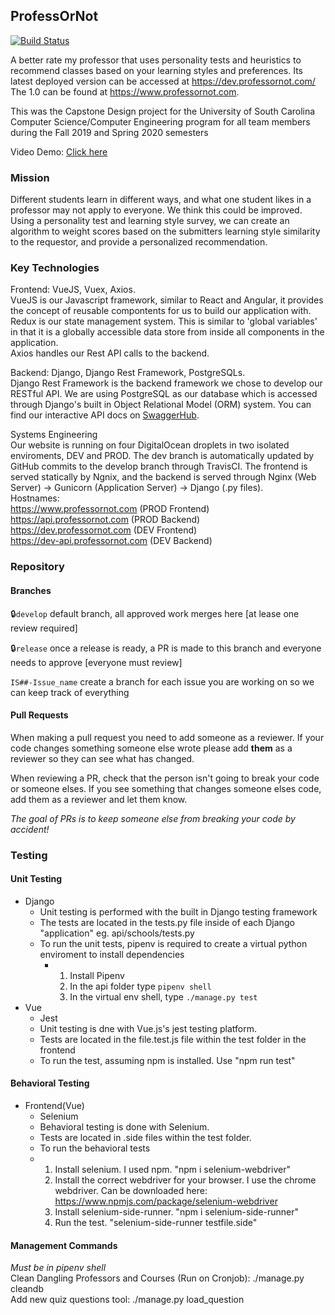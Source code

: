 ## ProfessOrNot
[![Build Status](https://travis-ci.com/SCCapstone/ProfessOrNot.svg?token=pYg6WhKK8Np7sPZkTLzW&branch=develop)](https://travis-ci.com/SCCapstone/ProfessOrNot)

A better rate my professor that uses personality tests and heuristics to recommend classes based on your learning styles and preferences. Its latest deployed version can be accessed at https://dev.professornot.com/ The 1.0 can be found at https://www.professornot.com.

This was the Capstone Design project for the University of South Carolina Computer Science/Computer Engineering program for all team members during the Fall 2019 and Spring 2020 semesters

Video Demo: [Click here](https://www.youtube.com/watch?v=uGk_euw9dZc)

### Mission

Different students learn in different ways, and what one student likes in a professor may not apply to everyone. We think this could be improved. Using a personality test and learning style survey, we can create an algorithm to weight scores based on the submitters learning style similarity to the requestor, and provide a personalized recommendation.

### Key Technologies

Frontend: VueJS, Vuex, Axios.\
VueJS is our Javascript framework, similar to React and Angular, it provides the concept of reusable compontents for us to build our application with.\
Redux is our state management system. This is similar to 'global variables' in that it is a globally accessible data store from inside all components in the application.\
Axios handles our Rest API calls to the backend.

Backend: Django, Django Rest Framework, PostgreSQLs.\
Django Rest Framework is the backend framework we chose to develop our RESTful API. We are using PostgreSQL as our database which is accessed through Django's built in Object Relational Model (ORM) system. You can find our interactive API docs on [SwaggerHub](https://app.swaggerhub.com/apis-docs/professornot/Django/1.0.0#/Reviews/post_reviews).

Systems Engineering\
Our website is running on four DigitalOcean droplets in two isolated enviroments, DEV and PROD. The dev branch is automatically updated by GitHub commits to the develop branch through TravisCI. The frontend is served statically by Ngnix, and the backend is served through Nginx (Web Server) -> Gunicorn (Application Server) -> Django (.py files).\
Hostnames:\
https://www.professornot.com (PROD Frontend)\
https://api.professornot.com (PROD Backend)\
https://dev.professornot.com (DEV Frontend)\
https://dev-api.professornot.com (DEV Backend)

### Repository

#### Branches

:lock:`develop` default branch, all approved work merges here [at lease one review required]

:lock:`release` once a release is ready, a PR is made to this branch and everyone needs to approve [everyone must review]

`IS##-Issue_name` create a branch for each issue you are working on so we can keep track of everything

#### Pull Requests

When making a pull request you need to add someone as a reviewer. If your code changes something someone else wrote please add **them** as a reviewer so they can see what has changed. 

When reviewing a PR, check that the person isn't going to break your code or someone elses. If you see something that changes someone elses code, add them as a reviewer and let them know.

*The goal of PRs is to keep someone else from breaking your code by accident!*

### Testing

#### Unit Testing

* Django
  * Unit testing is performed with the built in Django testing framework
  * The tests are located in the tests.py file inside of each Django "application" eg. api/schools/tests.py
  * To run the unit tests, pipenv is required to create a virtual python enviroment to install dependencies
    * 1. Install Pipenv
      2. In the api folder type `pipenv shell`
      3. In the virtual env shell, type `./manage.py test`
* Vue
  * Jest
   * Unit testing is dne with Vue.js's jest testing platform.
   * Tests are located in the file.test.js file within the test folder in the frontend
   * To run the test, assuming npm is installed. Use "npm run test"

#### Behavioral Testing

* Frontend(Vue)
  * Selenium
   * Behavioral testing is done with Selenium.
   * Tests are located in .side files within the test folder.
   * To run the behavioral tests
    * 1. Install selenium. I used npm. "npm i selenium-webdriver"
      2. Install the correct webdriver for your browser. I use the chrome webdriver. Can be downloaded here: https://www.npmjs.com/package/selenium-webdriver
      3. Install selenium-side-runner. "npm i selenium-side-runner"
      4. Run the test. "selenium-side-runner testfile.side" 
   

#### Management Commands
*Must be in pipenv shell*\
Clean Dangling Professors and Courses (Run on Cronjob): ./manage.py cleandb\
Add new quiz questions tool: ./manage.py load_question

